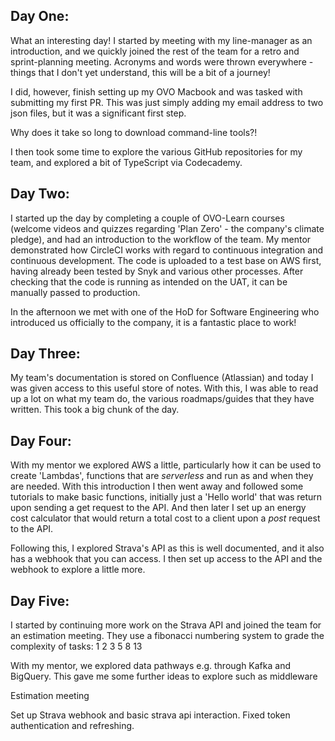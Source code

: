 ## Day One:
What an interesting day! I started by meeting with my line-manager as an introduction, and we quickly joined the rest of the team for a retro and sprint-planning meeting. Acronyms and words were thrown everywhere - things that I don't yet understand, this will be a bit of a journey!

I did, however, finish setting up my OVO Macbook and was tasked with submitting my first PR. This was just simply adding my email address to two json files, but it was a significant first step. 

Why does it take so long to download command-line tools?!

I then took some time to explore the various GitHub repositories for my team, and explored a bit of TypeScript via Codecademy.

## Day Two:

I started up the day by completing a couple of OVO-Learn courses (welcome videos and quizzes regarding 'Plan Zero' - the company's climate pledge), and had an introduction to the workflow of the team. My mentor demonstrated how CircleCI works with regard to continuous integration and continuous development. The code is uploaded to a test base on AWS first, having already been tested by Snyk and various other processes. After checking that the code is running as intended on the UAT, it can be manually passed to production.

In the afternoon we met with one of the HoD for Software Engineering who introduced us officially to the company, it is a fantastic place to work! 

## Day Three:

My team's documentation is stored on Confluence (Atlassian) and today I was given access to this useful store of notes. With this, I was able to read up a lot on what my team do, the various roadmaps/guides that they have written. This took a big chunk of the day. 

## Day Four:

With my mentor we explored AWS a little, particularly how it can be used to create 'Lambdas', functions that are *serverless* and run as and when they are needed. With this introduction I then went away and followed some tutorials to make basic functions, initially just a 'Hello world' that was return upon sending a get request to the API. And then later I set up an energy cost calculator that would return a total cost to a client upon a *post* request to the API.

Following this, I explored Strava's API as this is well documented, and it also has a webhook that you can access. I then set up access to the API and the webhook to explore a little more.

## Day Five:

I started by continuing more work on the Strava API and joined the team for an estimation meeting. They use a fibonacci numbering system to grade the complexity of tasks:
1
2
3
5
8
13

With my mentor, we explored data pathways e.g. through Kafka and BigQuery. This gave me some further ideas to explore such as middleware

Estimation meeting

Set up Strava webhook and basic strava api interaction. Fixed token authentication and refreshing.